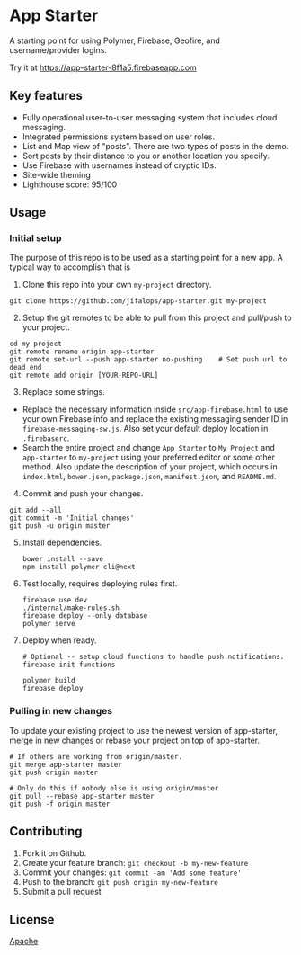# App Starter
A starting point for using Polymer, Firebase, Geofire, and username/provider logins.

Try it at https://app-starter-8f1a5.firebaseapp.com

## Key features
* Fully operational user-to-user messaging system that includes cloud messaging.
* Integrated permissions system based on user roles.
* List and Map view of "posts". There are two types of posts in the demo.
* Sort posts by their distance to you or another location you specify.
* Use Firebase with usernames instead of cryptic IDs.
* Site-wide theming
* Lighthouse score: 95/100

## Usage

### Initial setup
The purpose of this repo is to be used as a starting point for a new app.
A typical way to accomplish that is

1. Clone this repo into your own `my-project` directory.

  ```
  git clone https://github.com/jifalops/app-starter.git my-project
  ```

2. Setup the git remotes to be able to pull from this project and pull/push to your project.

  ```
  cd my-project
  git remote rename origin app-starter
  git remote set-url --push app-starter no-pushing    # Set push url to dead end
  git remote add origin [YOUR-REPO-URL]
  ```

3. Replace some strings.
  * Replace the necessary information inside `src/app-firebase.html` to use your own Firebase info and replace the existing messaging sender ID in `firebase-messaging-sw.js`. Also set your default deploy location in `.firebaserc`.
  * Search the entire project and change `App Starter` to `My Project` and `app-starter` to `my-project` using your preferred editor or some other method. Also update the description of your project, which occurs in `index.html`, `bower.json`, `package.json`, `manifest.json`, and `README.md`.

4. Commit and push your changes.

  ```
  git add --all
  git commit -m 'Initial changes'
  git push -u origin master
  ```

5. Install dependencies.

    ```
    bower install --save
    npm install polymer-cli@next
    ```

6. Test locally, requires deploying rules first.

    ```
    firebase use dev
    ./internal/make-rules.sh
    firebase deploy --only database
    polymer serve
    ```

7. Deploy when ready.

    ```
    # Optional -- setup cloud functions to handle push notifications.
    firebase init functions

    polymer build
    firebase deploy
    ```

### Pulling in new changes
To update your existing project to use the newest version of app-starter,
merge in new changes or rebase your project on top of app-starter.

```
# If others are working from origin/master.
git merge app-starter master
git push origin master
```

```
# Only do this if nobody else is using origin/master
git pull --rebase app-starter master
git push -f origin master
```

## Contributing

1. Fork it on Github.
2. Create your feature branch: `git checkout -b my-new-feature`
3. Commit your changes: `git commit -am 'Add some feature'`
4. Push to the branch: `git push origin my-new-feature`
5. Submit a pull request

## License

[Apache](https://opensource.org/licenses/Apache)
